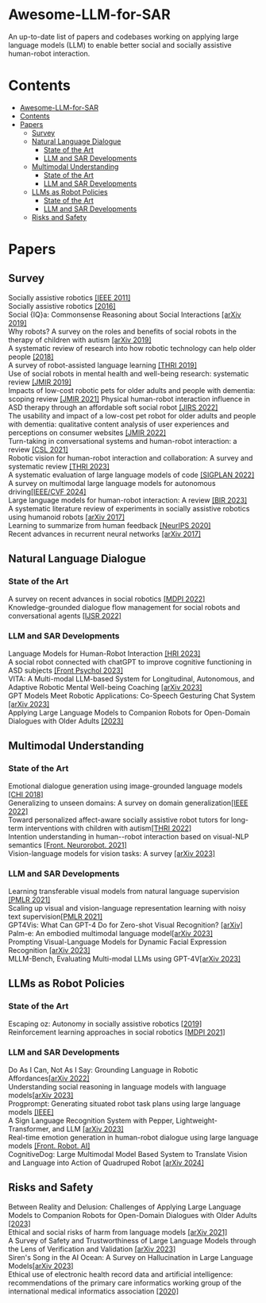# Awesome-LLM-for-SAR
An up-to-date list of papers and codebases working on applying large language models (LLM) to enable better social and socially assistive human-robot interaction.

# Contents
- [Awesome-LLM-for-SAR](README.md#Awesome-LLM-for-SAR)
- [Contents](README.md#Contents)
- [Papers](README.md#Papers)
  - [Survey](README.md#Papers##Survey)
  - [Natural Language Dialogue](README.md#Papers##Natural-Language-Dialogue)
    - [State of the Art](README.md#Papers##Natural-Language-Dialogue###State-of-the-Art)
    - [LLM and SAR Developments](README.md#Papers##Natural-Language-Dialogue###LLM-and-SAR-Developments)
  - [Multimodal Understanding](README.md#Papers##Multimodal-Understanding)
    - [State of the Art](README.md#Papers##Multimodal-Understanding###State-of-the-Art)
    - [LLM and SAR Developments](README.md#Papers##Multimodal-Understanding###LLM-and-SAR-Developments)
  - [LLMs as Robot Policies](README.md#Papers##LLMs-as-Robot-Policies)
    - [State of the Art](README.md#Papers##LLMs-as-Robot-Policies###State-of-the-Art)
    - [LLM and SAR Developments](README.md#Papers##LLMs-as-Robot-Policies###LLM-and-SAR-Developments)
  - [Risks and Safety](README.md#Papers##Risks-and-Safety)

# Papers
## Survey
Socially assistive robotics [[IEEE 2011]](10.1109/MRA.2010.940150) \
Socially assistive robotics [[2016]](https://doi.org/10.1007/978-3-319-32552-1_73) \
Social {IQ}a: Commonsense Reasoning about Social Interactions [[arXiv 2019]](
https://doi.org/10.48550/arXiv.1904.09728) \
Why robots? A survey on the roles and benefits of social robots in the therapy of children with autism [[arXiv 2019]](https://arxiv.org/abs/1904.09728) \
A systematic review of research into how robotic technology can help older people [[2018]](https://doi.org/10.1016/j.smhl.2018.03.002) \
A survey of robot-assisted language learning [[THRI 2019]](https://doi.org/10.1145/3345506) \
Use of social robots in mental health and well-being research: systematic review [[JMIR 2019]](https://www.jmir.org/2019/7/e13322/) \
Impacts of low-cost robotic pets for older adults and people with dementia: scoping review [[JMIR 2021]](10.2196/25340)
Physical human-robot interaction influence in ASD therapy through an affordable soft social robot [[JIRS 2022]](https://link.springer.com/article/10.1007/s10846-022-01617-0) \
The usability and impact of a low-cost pet robot for older adults and people with dementia: qualitative content analysis of user experiences and perceptions on consumer websites [[JMIR 2022]](10.2196/29224) \
Turn-taking in conversational systems and human-robot interaction: a review [[CSL 2021]](https://doi.org/10.1016/j.csl.2020.101178) \
Robotic vision for human-robot interaction and collaboration: A survey and systematic review [[THRI 2023]](https://doi.org/10.1145/3570731) \
A systematic evaluation of large language models of code [[SIGPLAN 2022]](https://dl.acm.org/doi/abs/10.1145/3520312.3534862) \
A survey on multimodal large language models for autonomous driving[[IEEE/CVF 2024]](https://openaccess.thecvf.com/content/WACV2024W/LLVM-AD/html/Cui_A_Survey_on_Multimodal_Large_Language_Models_for_Autonomous_Driving_WACVW_2024_paper.html) \
Large language models for human-robot interaction: A review [[BIR 2023]](https://doi.org/10.1016/j.birob.2023.100131)\
A systematic literature review of experiments in socially assistive robotics using humanoid robots [[arXiv 2017]](https://arxiv.org/abs/1711.05379) \
Learning to summarize from human feedback [[NeurIPS 2020]](https://arxiv.org/abs/2009.01325) \
Recent advances in recurrent neural networks [[arXiv 2017]](https://arxiv.org/abs/1801.01078)

## Natural Language Dialogue
### State of the Art
A survey on recent advances in social robotics [[MDPI 2022]](https://doi.org/10.3390/robotics11040075) \
Knowledge-grounded dialogue flow management for social robots and conversational agents [[IJSR 2022]](https://link.springer.com/article/10.1007/s12369-022-00868-z) 

### LLM and SAR Developments
Language Models for Human-Robot Interaction [[HRI 2023]](https://www.diva-portal.org/smash/record.jsf?pid=diva2%3A1744270&dswid=-2482) \
A social robot connected with chatGPT to improve cognitive functioning in ASD subjects [[Front Psychol 2023]](10.3389/fpsyg.2023.1232177) \
VITA: A Multi-modal LLM-based System for Longitudinal, Autonomous, and Adaptive Robotic Mental Well-being Coaching [[arXiv 2023]](https://arxiv.org/abs/2312.09740) \
GPT Models Meet Robotic Applications: Co-Speech Gesturing Chat System [[arXiv 2023]](https://arxiv.org/abs/2306.01741) \
Applying Large Language Models to Companion Robots for Open-Domain Dialogues with Older Adults [[2023]](https://www.researchsquare.com/article/rs-2884789/v1) 

## Multimodal Understanding
### State of the Art
Emotional dialogue generation using image-grounded language models [[CHI 2018]](https://doi.org/10.1145/3173574.3173851) \
Generalizing to unseen domains: A survey on domain generalization[[IEEE 2022]](10.1109/TKDE.2022.3178128) \
Toward personalized affect-aware socially assistive robot tutors for long-term interventions with children with autism[[THRI 2022]](https://doi.org/10.1145/3526111) \
Intention understanding in human--robot interaction based on visual-NLP semantics [[Front. Neurorobot. 2021]](https://doi.org/10.3389/fnbot.2020.610139) \
Vision-language models for vision tasks: A survey [[arXiv 2023]](https://arxiv.org/abs/2304.00685) 

### LLM and SAR Developments
Learning transferable visual models from natural language supervision [[PMLR 2021]](https://proceedings.mlr.press/v139/radford21a) \
Scaling up visual and vision-language representation learning with noisy text supervision[[PMLR 2021]](https://proceedings.mlr.press/v139/jia21b.html) \
GPT4Vis: What Can GPT-4 Do for Zero-shot Visual Recognition? [[arXiv]](https://arxiv.org/abs/2311.15732) \
Palm-e: An embodied multimodal language model[[arXiv 2023]](https://arxiv.org/abs/2303.03378) \
Prompting Visual-Language Models for Dynamic Facial Expression Recognition [[arXiv 2023]](https://arxiv.org/abs/2308.13382) \
MLLM-Bench, Evaluating Multi-modal LLMs using GPT-4V[[arXiv 2023]](https://arxiv.org/abs/2311.13951) 


## LLMs as Robot Policies
### State of the Art
Escaping oz: Autonomy in socially assistive robotics [[2019]](https://doi.org/10.1146/annurev-control-060117-104911) \
Reinforcement learning approaches in social robotics [[MDPI 2021]](https://doi.org/10.3390/s21041292)

### LLM and SAR Developments
Do As I Can, Not As I Say: Grounding Language in Robotic Affordances[[arXiv 2022]](https://arxiv.org/abs/2204.01691) \
Understanding social reasoning in language models with language models[[arXiv 2023]](https://arxiv.org/abs/2306.15448) \
Progprompt: Generating situated robot task plans using large language models [[IEEE]](10.1109/ICRA48891.2023.10161317) \
A Sign Language Recognition System with Pepper, Lightweight-Transformer, and LLM [[arXiv 2023]](https://arxiv.org/abs/2309.16898) \
Real-time emotion generation in human-robot dialogue using large language models [[Front. Robot. AI]](10.3389/frobt.2023.1271610) \
CognitiveDog: Large Multimodal Model Based System to Translate Vision and Language into Action of Quadruped Robot [[arXiv 2024]](https://arxiv.org/abs/2401.09388) 

## Risks and Safety
Between Reality and Delusion: Challenges of Applying Large Language Models to Companion Robots for Open-Domain Dialogues with Older Adults [[2023]](https://doi.org/10.21203/rs.3.rs-2884789/v1) \
Ethical and social risks of harm from language models [[arXiv 2021]](https://arxiv.org/abs/2112.04359) \
A Survey of Safety and Trustworthiness of Large Language Models through the Lens of Verification and Validation [[arXiv 2023]](https://arxiv.org/abs/2305.11391) \
Siren's Song in the AI Ocean: A Survey on Hallucination in Large Language Models[[arXiv 2023]](https://arxiv.org/abs/2309.01219) \
Ethical use of electronic health record data and artificial intelligence: recommendations of the primary care informatics working group of the international medical informatics association [[2020]](10.1055/s-0040-1701980)
